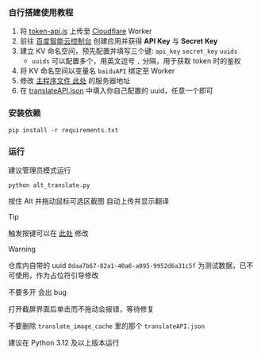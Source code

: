 ### 自行搭建使用教程
1. 将 [token-api.js](https://github.com/xxtg666/alt_translator/blob/main/token-api.js) 上传至 [Cloudflare](https://dash.cloudflare.com/) Worker
2. 前往 [百度智能云控制台](https://console.bce.baidu.com/ai/#/ai/machinetranslation/overview/index) 创建应用并获得 **API Key** 与 **Secret Key**
3. 建立 KV 命名空间，预先配置并填写三个键: `api_key` `secret_key` `uuids`
   - `uuids` 可以配置多个，用英文逗号 `,` 分隔，用于获取 token 时的鉴权
4. 将 KV 命名空间以变量名 `baiduAPI` 绑定至 Worker
5. 修改 [主程序文件 此处](https://github.com/xxtg666/alt_translator/blob/main/alt_translate.py#L20) 的服务器地址
6. 在 [translateAPI.json](https://github.com/xxtg666/alt_translator/blob/main/translate_image_cache/translateAPI.json) 中填入你自己配置的 uuid，任意一个即可
### 安装依赖 
```
pip install -r requirements.txt
```
### 运行

建议管理员模式运行
```
python alt_translate.py
```

按住 Alt 并拖动鼠标可选区截图 自动上传并显示翻译

> [!TIP]
> 触发按键可以在 [此处](https://github.com/xxtg666/alt_translator/blob/main/alt_translate.py#L14) 修改

> [!WARNING]
> 仓库内自带的 uuid `8daa7b67-82a1-40a6-a095-9952d6a31c5f` 为测试数据，已不可使用，作为占位符引导修改
> 
> 不要多开 会出 bug
>
> 打开截屏界面后单击而不拖动会报错，等待修复
> 
> 不要删除 `translate_image_cache` 里的那个 `translateAPI.json`
>
> 建议在 Python 3.12 及以上版本运行
